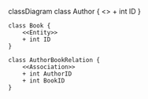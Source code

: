 classDiagram
    class Author {
        <<Entity>>
        + int ID
    }

    class Book {
        <<Entity>>
        + int ID
    }

    class AuthorBookRelation {
        <<Association>>
        + int AuthorID
        + int BookID
    }
